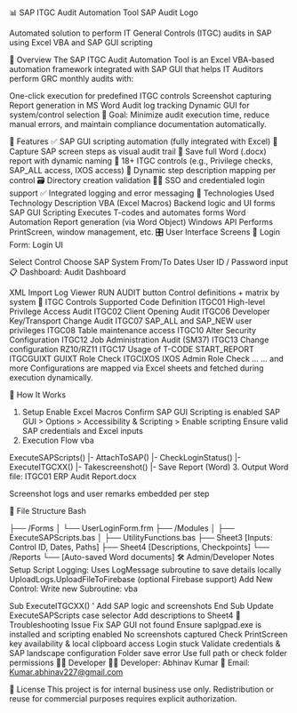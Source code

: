 📊 SAP ITGC Audit Automation Tool
SAP Audit Logo

Automated solution to perform IT General Controls (ITGC) audits in SAP using Excel VBA and SAP GUI scripting

📘 Overview
The SAP ITGC Audit Automation Tool is an Excel VBA-based automation framework integrated with SAP GUI that helps IT Auditors perform GRC monthly audits with:

One-click execution for predefined ITGC controls
Screenshot capturing
Report generation in MS Word
Audit log tracking
Dynamic GUI for system/control selection
🎯 Goal: Minimize audit execution time, reduce manual errors, and maintain compliance documentation automatically.

🚀 Features
✅ SAP GUI scripting automation (fully integrated with Excel)
📄 Capture SAP screen steps as visual audit trail
📁 Save full Word (.docx) report with dynamic naming
🧾 18+ ITGC controls (e.g., Privilege checks, SAP_ALL access, IXOS access)
🧠 Dynamic step description mapping per control
🗃️ Directory creation validation
🧑‍💼 SSO and credentialed login support
✅ Integrated logging and error messaging
🧩 Technologies Used
Technology	Description
VBA (Excel Macros)	Backend logic and UI forms
SAP GUI Scripting	Executes T-codes and automates forms
Word Automation	Report generation (via Word Object)
Windows API	Performs PrintScreen, window management, etc.
🎛️ User Interface Screens
🔐 Login Form:
Login UI

Select Control
Choose SAP System
From/To Dates
User ID / Password input
📋 Dashboard:
Audit Dashboard

XML Import
Log Viewer
RUN AUDIT button
Control definitions + matrix by system
🧪 ITGC Controls Supported
Code	Definition
ITGC01	High-level Privilege Access Audit
ITGC02	Client Opening Audit
ITGC06	Developer Key/Transport Change Audit
ITGC07	SAP_ALL and SAP_NEW user privileges
ITGC08	Table maintenance access
ITGC10	Alter Security Configuration
ITGC12	Job Administration Audit (SM37)
ITGC13	Change configuration RZ10/RZ11
ITGC17	Usage of T-CODE START_REPORT
ITGCGUIXT	GUIXT Role Check
ITGCIXOS	IXOS Admin Role Check
...	... and more
Configurations are mapped via Excel sheets and fetched during execution dynamically.

🚦 How It Works
1. Setup
Enable Excel Macros
Confirm SAP GUI Scripting is enabled
SAP GUI > Options > Accessibility & Scripting > Enable scripting
Ensure valid SAP credentials and Excel inputs
2. Execution Flow
vba

ExecuteSAPScripts()
 |- AttachToSAP()
 |- CheckLoginStatus()
 |- ExecuteITGCXX()
 |- Takescreenshot()
 |- Save Report (Word)
3. Output
Word file:
ITGC01 ERP Audit Report.docx

Screenshot logs and user remarks embedded per step

📁 File Structure
Bash

├── /Forms
│   └── UserLoginForm.frm
├── /Modules
│   ├── ExecuteSAPScripts.bas
│   ├── UtilityFunctions.bas
├── Sheet3 [Inputs: Control ID, Dates, Paths]
├── Sheet4 [Descriptions, Checkpoints]
└── /Reports
    └── [Auto-saved Word documents]
🛠️ Admin/Developer Notes
Setup Script Logging:
Uses LogMessage subroutine to save details locally
UploadLogs.UploadFileToFirebase (optional Firebase support)
Add New Control:
Write new Subroutine:
vba

Sub ExecuteITGCXX()
  ' Add SAP logic and screenshots
End Sub
Update ExecuteSAPScripts case selector
Add descriptions to Sheet4
🧯 Troubleshooting
Issue	Fix
SAP GUI not found	Ensure saplgpad.exe is installed and scripting enabled
No screenshots captured	Check PrintScreen key availability & local clipboard access
Login stuck	Validate credentials & SAP landscape configuration
Folder save error	Use full path or check folder permissions
🧑‍💻 Developer
👨‍💻 Developer: Abhinav Kumar
📧 Email: Kumar.abhinav227@gmail.com


📄 License
This project is for internal business use only. Redistribution or reuse for commercial purposes requires explicit authorization.
